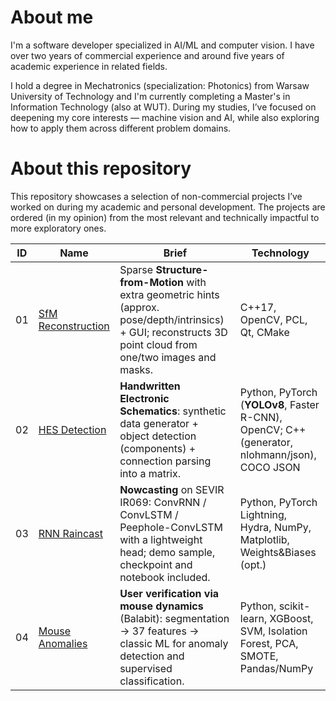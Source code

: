 # About me

I'm a software developer specialized in AI/ML and computer vision. I have over two years of commercial experience and around five years of academic experience in related fields.

I hold a degree in Mechatronics (specialization: Photonics) from Warsaw University of Technology and I'm currently completing a Master's in Information Technology (also at WUT). During my studies, I’ve focused on deepening my core interests — machine vision and AI, while also exploring how to apply them across different problem domains.

# About this repository

This repository showcases a selection of non-commercial projects I’ve worked on during my academic and personal development. The projects are ordered (in my opinion) from the most relevant and technically impactful to more exploratory ones.

| ID | Name | Brief | Technology |
|----|------|-------|------------|
| 01 | [SfM Reconstruction](./01_SfM_reconstruction/) | Sparse **Structure-from-Motion** with extra geometric hints (approx. pose/depth/intrinsics) + GUI; reconstructs 3D point cloud from one/two images and masks. | C++17, OpenCV, PCL, Qt, CMake |
| 02 | [HES Detection](./02_HES_detection/) | **Handwritten Electronic Schematics**: synthetic data generator + object detection (components) + connection parsing into a matrix. | Python, PyTorch (**YOLOv8**, Faster R-CNN), OpenCV; C++ (generator, nlohmann/json), COCO JSON |
| 03 | [RNN Raincast](./03_RNN_raincast/) | **Nowcasting** on SEVIR IR069: ConvRNN / ConvLSTM / Peephole-ConvLSTM with a lightweight head; demo sample, checkpoint and notebook included. | Python, PyTorch Lightning, Hydra, NumPy, Matplotlib, Weights&Biases (opt.) |
| 04 | [Mouse Anomalies](./04_Mouse_Anomalies/) | **User verification via mouse dynamics** (Balabit): segmentation → 37 features → classic ML for anomaly detection and supervised classification. | Python, scikit-learn, XGBoost, SVM, Isolation Forest, PCA, SMOTE, Pandas/NumPy |
